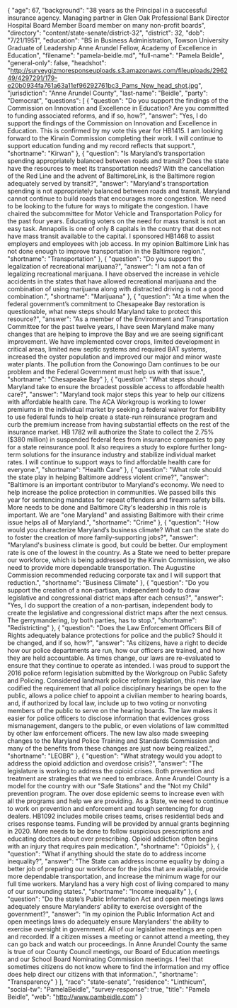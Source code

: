 {
  "age": 67,
  "background": "38 years as the Principal in a successful insurance agency. Managing partner in Glen Oak Professional Bank Director Hospital Board Member Board member on many non-profit boards",
  "directory": "content/state-senate/district-32",
  "district": 32,
  "dob": "7/21/1951",
  "education": "BS in Business Administration, Towson University Graduate of Leadership Anne Arundel Fellow,  Academy of Excellence in Education",
  "filename": "pamela-beidle.md",
  "full-name": "Pamela Beidle",
  "general-only": false,
  "headshot": "http://surveygizmoresponseuploads.s3.amazonaws.com/fileuploads/296249/4297291/179-e20b0934fa761a63a11ef96292761bc3_Pams_New_head_shot.jpg",
  "jurisdiction": "Anne Arundel County",
  "last-name": "Beidle",
  "party": "Democrat",
  "questions": [
    {
      "question": "Do you support the findings of the Commission on Innovation and Excellence in Education? Are you committed to funding associated reforms, and if so, how?",
      "answer": "Yes, I do support the findings of the Commission on Innovation and Excellence in Education.  This is confirmed by my vote this year for HB1415.  I am looking forward to the Kirwin Commission completing their work.  I will continue to support education funding and my record reflects that support.",
      "shortname": "Kirwan"
    },
    {
      "question": "Is Maryland’s transportation spending appropriately balanced between roads and transit? Does the state have the resources to meet its transportation needs? With the cancellation of the Red Line and the advent of BaltimoreLink, is the Baltimore region adequately served by transit?",
      "answer": "Maryland's transportation spending is not appropriately balanced between roads and transit.  Maryland cannot continue to build roads that encourages more congestion. We need to be looking to the future for ways to mitigate the congestion. I have chaired the subcommittee for Motor Vehicle and Transportation Policy for the past four years.  Educating voters on the need for mass transit is not an easy task.  Annapolis is one of only 8 capitals in the country that does not have mass transit available to the capital.  I sponsored HB1468 to assist employers and employees with job access.  In my opinion Baltimore Link has not done enough to improve transportation in the Baltimore region.",
      "shortname": "Transportation"
    },
    {
      "question": "Do you support the legalization of recreational marijuana?",
      "answer": "I am not a fan of legalizing recreational marijuana. I have observed the increase in vehicle accidents in the states that have allowed recreational marijuana and the combination of  using  marijuana along with distracted driving is not a good combination.",
      "shortname": "Marijuana"
    },
    {
      "question": "At a time when the federal government’s commitment to Chesapeake Bay restoration is questionable, what new steps should Maryland take to protect this resource?",
      "answer": "As a member of the Environment and Transportation Committee for the past twelve years, I have seen Maryland make many changes that are helping to improve the Bay and we are seeing significant improvement. We have implemented cover crops, limited development in critical areas, limited new septic systems and required BAT systems, increased the oyster population and improved our major and minor waste water plants.  The pollution from the Conowingo  Dam continues to be our problem and the Federal Government must help us with that issue.",
      "shortname": "Chesapeake Bay"
    },
    {
      "question": "What steps should Maryland take to ensure the broadest possible access to affordable health care?",
      "answer": "Maryland took major steps this year to help our citizens with affordable health care. The ACA Workgroup is working to lower premiums in the individual market by seeking a federal waiver for flexibility to use federal funds to help create a state-run reinsurance program and curb the premium increase from having substantial effects on the rest of the insurance market. HB 1782  will authorize the State to collect the 2.75% ($380 million) in suspended federal fees from insurance companies to pay for a state reinsurance pool. It also requires a study to explore further long-term solutions for the insurance industry  and stabilize individual market rates.  I will continue to support ways to find affordable health care for everyone.",
      "shortname": "Health Care"
    },
    {
      "question": "What role should the state play in helping Baltimore address violent crime?",
      "answer": "Baltimore is an important contributor to  Maryland's economy.  We need to help increase the police protection in communities.  We passed bills this year for sentencing mandates for repeat offenders and firearm safety bills.  More needs to be done and Baltimore City's leadership in this role is important.  We are \"one Maryland\" and assisting Baltimore with their crime issue helps all of Maryland.",
      "shortname": "Crime"
    },
    {
      "question": "How would you characterize Maryland’s business climate? What can the state do to foster the creation of more family-supporting jobs?",
      "answer": "Maryland's business climate is good, but could be better.  Our employment rate is one of the lowest in the country.  As a State we need to better prepare our workforce, which is being addressed by the Kirwin Commission, we also need to provide more dependable transportation. The Augustine Commission recommended reducing corporate tax and I will support that reduction.",
      "shortname": "Business Climate"
    },
    {
      "question": "Do you support the creation of a non-partisan, independent body to draw legislative and congressional district maps after each census?",
      "answer": "Yes, I do support the creation of a non-partisan, independent body to create the legislative and congressional district maps after the next census. The gerrymandering, by both parties, has to stop.",
      "shortname": "Redistricting"
    },
    {
      "question": "Does the Law Enforcement Officers Bill of Rights adequately balance protections for police and the public? Should it be changed, and if so, how?",
      "answer": "As citizens, have a right to decide how our police departments are run, how our officers are trained, and how they are held accountable.  As times change, our laws are re-evaluated to ensure that they continue to operate as intended.   I was proud to support the 2016 police reform legislation submitted by the Workgroup on Public Safety and Policing.  Considered landmark police reform legislation, this new law codified the requirement that all police disciplinary hearings be open to the public, allows a police chief to appoint a civilian member to hearing boards, and, if authorized by local law, include up to two voting or nonvoting members of the public to serve on the hearing boards.  The law makes it easier for police officers to disclose information that evidences gross mismanagement, dangers to the public, or even violations of law committed by other law enforcement officers.  The new law also made sweeping changes to the Maryland Police Training and Standards Commission and many of the benefits from these changes are just now being realized.",
      "shortname": "LEOBR"
    },
    {
      "question": "What strategy would you adopt to address the opioid addiction and overdose crisis?",
      "answer": "The legislature is working to address the opioid crises. Both prevention and treatment are strategies that we need to embrace. Anne Arundel County is a  model for the country with our \"Safe Stations\" and the \"Not my Child\" prevention program.  The over dose epidemic seems to increase even with all the programs and help we are providing.  As a State, we need to continue to work on prevention and enforcement and tough sentencing for drug dealers.  HB1092 includes mobile crises teams, crises residential beds and crises response teams.  Funding will be provided by annual grants beginning in 2020.  More needs to be done to follow suspicious prescriptions and educating doctors  about over prescribing.  Opioid addiction often begins with an injury that requires pain medication.",
      "shortname": "Opioids"
    },
    {
      "question": "What if anything should the state do to address income inequality?",
      "answer": "The State can address income equality by doing a better job of  preparing our workforce for the jobs that are available, provide more dependable transportation, and increase the minimum wage for our full time workers.  Maryland has a very high cost of living compared to many of our surrounding states.",
      "shortname": "Income inequality"
    },
    {
      "question": "Do the state’s Public Information Act and open meetings laws adequately ensure Marylanders’ ability to exercise oversight of the government?",
      "answer": "In my opinion the Public Information Act and open meetings laws do adequately ensure Marylanders' the ability to exercise oversight in government.  All of our legislative meetings are open and recorded.  If a citizen misses a meeting or cannot attend a meeting, they can go back and watch our proceedings.  In Anne Arundel County the same is true of our County Council meetings, our Board of Education meetings and our School Board Nominating Commission meetings.  I feel that sometimes citizens do not know where to find the information and my office does help direct our citizens with that information.",
      "shortname": "Transparency"
    }
  ],
  "race": "state-senate",
  "residence": "Linthicum",
  "social-tw": "PamelaBeidle",
  "survey-response": true,
  "title": "Pamela Beidle",
  "web": "http://www.pambeidle.com"
}
